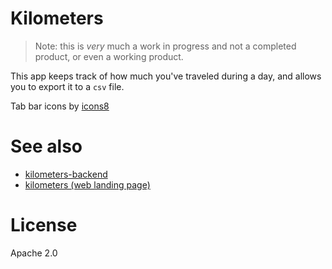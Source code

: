# Kilometers

> Note: this is *very* much a work in progress and not a completed product, or even a working product.

This app keeps track of how much you've traveled during a day, and allows you to export it to a `csv` file.

Tab bar icons by [icons8](https://icons8.com/)

# See also

* [kilometers-backend](https://github.com/haroenv/kilometers-backend)
* [kilometers (web landing page)](https://github.com/haroenv/kilometers)

# License

Apache 2.0
